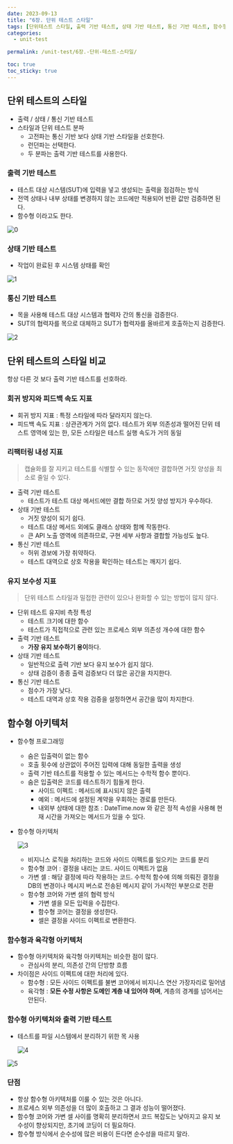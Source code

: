 ```yaml
---
date: 2023-09-13
title: "6장. 단위 테스트 스타일"
tags: [단위테스트 스타일, 출력 기반 테스트, 상태 기반 테스트, 통신 기반 테스트, 함수형 아키텍처, ]
categories:
  - unit-test

permalink: /unit-test/6장.-단위-테스트-스타일/

toc: true
toc_sticky: true
---
```



## 단위 테스트의 스타일

- 출력 / 상태 / 통신 기반 테스트
- 스타일과 단위 테스트 분파
	- 고전파는 통신 기반 보다 상태 기반 스타일을 선호한다.
	- 런던파는 선택한다.
	- 두 분파는 출력 기반 테스트를 사용한다.

### 출력 기반 테스트

- 테스트 대상 시스템(SUT)에 입력을 넣고 생성되는 출력을 점검하는 방식
- 전역 상태나 내부 상태를 변경하지 않는 코드에만 적용되어 반환 값만 검증하면 된다.
- 함수형 이라고도 한다.

![0](/assets/img/2023-09-13-6장.-단위-테스트-스타일.md/0.png)


### 상태 기반 테스트

- 작업이 완료된 후 시스템 상태를 확인

![1](/assets/img/2023-09-13-6장.-단위-테스트-스타일.md/1.png)


### 통신 기반 테스트

- 목을 사용해 테스트 대상 시스템과 협력자 간의 통신을 검증한다.
- SUT의 협력자를 목으로 대체하고 SUT가 협력자를 올바르게 호출하는지 검증한다.

![2](/assets/img/2023-09-13-6장.-단위-테스트-스타일.md/2.png)


## 단위 테스트의 스타일 비교


항상 다른 것 보다 출력 기반 테스트를 선호하라.


### 회귀 방지와 피드백 속도 지표

- 회귀 방지 지표 : 특정 스타일에 따라 달라지지 않는다.
- 피드백 속도 지표 : 상관관계가 거의 없다. 테스트가 외부 의존성과 떨어진 단위 테스트 영역에 있는 한, 모든 스타일은 테스트 실행 속도가 거의 동일

### 리팩터링 내성 지표


> 캡슐화를 잘 지키고 테스트를 식별할 수 있는 동작에만 결합하면 거짓 양성을 최소로 줄일 수 있다.

- 출력 기반 테스트
	- 테스트가 테스트 대상 메서드에만 결합 하므로 거짓 양성 방지가 우수하다.
- 상태 기반 테스트
	- 거짓 양성이 되기 쉽다.
	- 테스트 대상 메서드 외에도 클래스 상태와 함께 작동한다.
	- 큰 API 노출 영역에 의존하므로, 구현 세부 사항과 결합할 가능성도 높다.
- 통신 기반 테스트
	- 허위 경보에 가장 취약하다.
	- 테스트 대역으로 상호 작용을 확인하는 테스트는 깨지기 쉽다.

### 유지 보수성 지표


> 단위 테스트 스타일과 밀접한 관련이 있으나 완화할 수 있는 방법이 많지 않다.

- 단위 테스트 유지비 측정 특성
	- 테스트 크기에 대한 함수
	- 테스트가 직접적으로 관련 있는 프로세스 외부 의존성 개수에 대한 함수
- 출력 기반 테스트
	- **가장 유지 보수하기 용이**하다.
- 상태 기반 테스트
	- 일반적으로 출력 기반 보다 유지 보수가 쉽지 않다.
	- 상태 검증이 종종 출력 검증보다 더 많은 공간을 차지한다.
- 통신 기반 테스트
	- 점수가 가장 낮다.
	- 테스트 대역과 상호 작용 검증을 설정하면서 공간을 많이 차지한다.

## 함수형 아키텍처

- 함수형 프로그래밍
	- 숨은 입출력이 없는 함수
	- 호출 횟수에 상관없이 주어진 입력에 대해 동일한 출력을 생성
	- 출력 기반 테스트를 적용할 수 있는 메서드는 수학적 함수 뿐이다.
	- 숨은 입출력은 코드를 테스트하기 힘들게 한다.
		- 사이드 이펙트 : 메서드에 표시되지 않은 출력
		- 예외 : 메서드에 설정된 계약을 우회하는 경로를 만든다.
		- 내외부 상태에 대한 참조 : DateTime.now 와 같은 정적 속성을 사용해 현재 시간을 가져오는 메서드가 있을 수 있다.
- 함수형 아키텍처

	![3](/assets/img/2023-09-13-6장.-단위-테스트-스타일.md/3.png)

	- 비지니스 로직을 처리하는 코드와 사이드 이펙트를 일으키는 코드를 분리
	- 함수형 코어 : 결정을 내리는 코드. 사이드 이펙트가 없음
	- 가변 셀 : 해당 결정에 따라 작용하는 코드. 수학적 함수에 의해 의뤄진 결정을 DB의 변경이나 메시지 버스로 전송된 메시지 같이 가시적인 부분으로 전환
	- 함수형 코어와 가변 셀의 협력 방식
		- 가변 셀을 모든 입력을 수집한다.
		- 함수형 코어는 결정을 생성한다.
		- 셀은 결정을 사이드 이펙트로 변환한다.

### 함수형과 육각형 아키텍처

- 함수형 아키텍처와 육각형 아키텍처는 비슷한 점이 많다.
	- 관심사의 분리, 의존성 간의 단방향 흐름
- 차이점은 사이드 이펙트에 대한 처리에 있다.
	- 함수형 : 모든 사이드 이펙트를 불변 코어에서 비지니스 연산 가장자리로 밀어냄
	- 육각형 : **모든 수정 사항은 도메인 계층 내 있어야 하며**, 계층의 경계를 넘어서는 안된다.

### 함수형 아키텍처와 출력 기반 테스트

- 테스트를 파일 시스템에서 분리하기 위한 목 사용

	![4](/assets/img/2023-09-13-6장.-단위-테스트-스타일.md/4.png)


![5](/assets/img/2023-09-13-6장.-단위-테스트-스타일.md/5.png)


### 단점

- 항상 함수형 아키텍처를 이룰 수 있는 것은 아니다.
- 프로세스 외부 의존성을 더 많이 호출하고 그 결과 성능이 떨어졌다.
- 함수형 코어와 가변 셀 사이를 명확히 분리하면서 코드 복잡도는 낮아지고 유지 보수성이 향상되지만, 초기에 코딩이 더 필요하다.
- 함수형 방식에서 순수성에 많은 비용이 든다면 순수성을 따르지 말라.
